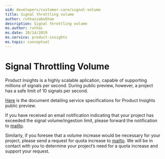 ```yaml
---
uid: developers/customer-care/signal-volume
title: Signal throttling volume
author: ruthaisabokhae
description: Signal throttling volume
ms.author: ruthai
ms.date: 10/14/2019
ms.service: product-insights
ms.topic: conceptual
---
```


# Signal Throttling Volume
Product Insights is a highly scalable aplication, capable of supporting millions of signals per second. During public preview, however, a project has a safe limit of 10 signals per second.

[Here](xref:developers/tutorials/product-preview-limitations) is the document detailing service specifications for Product Insights public preview.

If you have received an email notification indicating that your project has exceeded the signal volume/ingestion limit, please forward the notification to [mailto](mailto:pirequest@microsoft.com).

Similarly, if you foresee that a volume increase would be necessary for your project, please send a request for quota increase to [mailto](mailto:pirequest@microsoft.com). We will be in contact with you to determine your project’s need for a quota increase and support your request.
